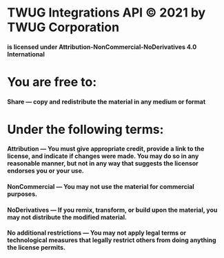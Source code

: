 # TWUG Integrations API © 2021 by TWUG Corporation 
#### is licensed under Attribution-NonCommercial-NoDerivatives 4.0 International 
# You are free to:
#### Share — copy and redistribute the material in any medium or format
# Under the following terms:
#### Attribution — You must give appropriate credit, provide a link to the license, and indicate if changes were made. You may do so in any reasonable manner, but not in any way that suggests the licensor endorses you or your use.

#### NonCommercial — You may not use the material for commercial purposes.

#### NoDerivatives — If you remix, transform, or build upon the material, you may not distribute the modified material.

#### No additional restrictions — You may not apply legal terms or technological measures that legally restrict others from doing anything the license permits.

